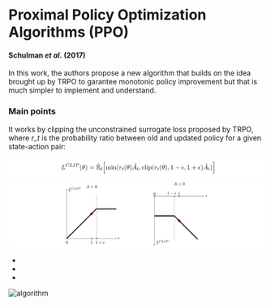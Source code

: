 # Proximal Policy Optimization Algorithms (PPO)

#### Schulman *et al.* (2017)

In this work, the authors propose a new algorithm that builds on the idea brought up by TRPO to garantee monotonic policy improvement but that is much simpler to implement and understand.

### Main points

It works by clipping the unconstrained surrogate loss proposed by TRPO, where *r_t* is the probability ratio between old and updated policy for a given state-action pair:

![L_clip](L_clip.PNG)
![fig1](fig1.PNG)

*
*
*

![algorithm](algorithm.PNG)
